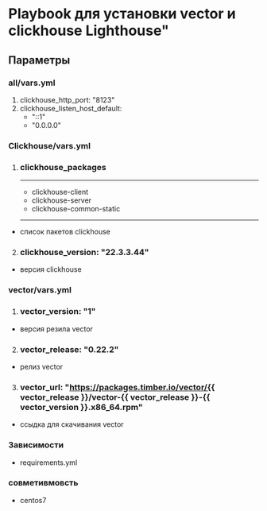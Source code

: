 # Playbook для установки vector и clickhouse Lighthouse"

## Параметры
### all/vars.yml
1. clickhouse_http_port: "8123" 
1. clickhouse_listen_host_default:
     - "::1"
     - "0.0.0.0"
### Сlickhouse/vars.yml
1. ### clickhouse_packages
   ---
   - clickhouse-client
   - clickhouse-server
   - clickhouse-common-static
   ---
- список пакетов clickhouse
2. ### clickhouse_version: "22.3.3.44"
- версия clickhouse
### vector/vars.yml
1. ### vector_version: "1"
- версия резила vector
2. ### vector_release: "0.22.2"
- релиз vector
3. ### vector_url: "https://packages.timber.io/vector/{{ vector_release }}/vector-{{ vector_release }}-{{ vector_version }}.x86_64.rpm"
- ссыдка для скачивания vector
### Зависимости 
 - requirements.yml
### совметивмовсть 
- centos7

